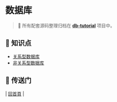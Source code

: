 # 数据库

> :dart: 所有配套源码整理归档在 [**db-tutorial**](https://github.com/dunwu/db-tutorial) 项目中。

## :memo: 知识点

- [关系型数据库](sql)
- [非关系型数据库](nosql)

## :door: 传送门

| [回首頁](https://github.com/dunwu/blog) |

